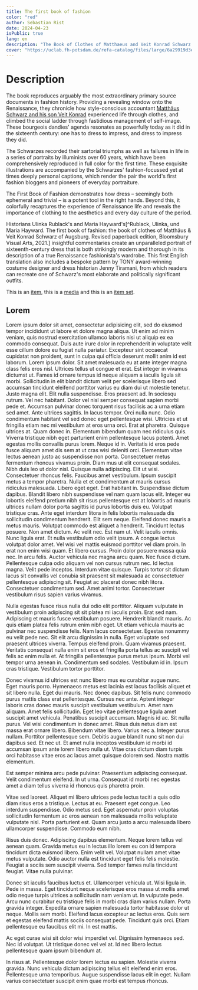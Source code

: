 ```yaml
---
title: The first book of fashion
color: "red"
author: Sebastian Rist
date: 2024-04-23
isPublic: true
lang: en
description: "The Book of Clothes of Matthaeus and Veit Konrad Schwarz of Augsburg is being introduced by Historians Ulinka Rublack and Maria Hayward in their treatise The first book of fashion. It is being visualized by Sebastian Rist in the course of a semester thesis at the Potsdam University of Applied Sciences"
cover: "https://uclab.fh-potsdam.de/refa-catalog/files/large/6a29919d3e7408aab81e1a3ede656fd697ecd82a.jpg"
---
```


# Description
The book reproduces arguably the most extraordinary primary source documents in fashion history. Providing a revealing window onto the Renaissance, they chronicle how style-conscious accountant [Matthäus Schwarz and his son Veit Konrad](item/68120) experienced life through clothes, and climbed the social ladder through fastidious management of self-image. These bourgeois dandies' agenda resonates as powerfully today as it did in the sixteenth century: one has to dress to impress, and dress to impress they did.

The Schwarzes recorded their sartorial triumphs as well as failures in life in a series of portraits by illuminists over 60 years, which have been comprehensively reproduced in full color for the first time. These exquisite illustrations are accompanied by the Schwarzes' fashion-focussed yet at times deeply personal captions, which render the pair the world's first fashion bloggers and pioneers of everyday portraiture.

The First Book of Fashion demonstrates how dress – seemingly both ephemeral and trivial – is a potent tool in the right hands. Beyond this, it colorfully recaptures the experience of Renaissance life and reveals the importance of clothing to the aesthetics and every day culture of the period. 

Historians Ulinka Rublack's and Maria Hayward's[^Rublack, Ulinka, und Maria Hayward. The first book of fashion: the book of clothes of Matthäus & Veit Konrad Schwarz of Augsburg. Revised paperback edition, Bloomsbury Visual Arts, 2021.] insightful commentaries create an unparalleled portrait of sixteenth-century dress that is both strikingly modern and thorough in its description of a true Renaissance fashionista's wardrobe. This first English translation also includes a bespoke pattern by TONY award-winning costume designer and dress historian Jenny Tiramani, from which readers can recreate one of Schwarz's most elaborate and politically significant outfits.

This is an [item](item/306), this is a [media](media/1602) and this is an [item set](set/31735).

<h2 name="lorem">Lorem</h2>

Lorem ipsum dolor sit amet, consectetur adipisicing elit, sed do eiusmod tempor incididunt ut labore et dolore magna aliqua. Ut enim ad minim veniam, quis nostrud exercitation ullamco laboris nisi ut aliquip ex ea commodo consequat. Duis aute irure dolor in reprehenderit in voluptate velit esse cillum dolore eu fugiat nulla pariatur. Excepteur sint occaecat cupidatat non proident, sunt in culpa qui officia deserunt mollit anim id est laborum.
Lorem ipsum dolor. Sit amet malesuada eu at ante integer magna class felis eros nisl. Ultrices tellus ut congue et erat. Est integer in vivamus dictumst ut. Fames id ornare tempus id neque aliquam a iaculis ligula sit morbi. Sollicitudin in elit blandit dictum velit per scelerisque libero sed accumsan tincidunt eleifend porttitor varius eu diam dui ut molestie tenetur. Justo magna elit. Elit nulla suspendisse. Eros praesent ad. In sociosqu rutrum. Vel nec habitant. Dolor vel nisl semper consequat sapien morbi pede et. Accumsan pulvinar donec torquent risus facilisis ac a urna etiam sed amet. Ante ultrices sagittis. In lacus tempor. Orci nulla nunc. Odio condimentum habitant vel sed donec eget pellentesque wisi. Ultricies et ut fringilla etiam nec mi vestibulum at eros urna orci. Erat at pharetra. Quisque ultrices at. Quam donec in. Elementum bibendum quam nec ridiculus quis. Viverra tristique nibh eget parturient enim pellentesque lacus potenti. Amet egestas mollis convallis purus lorem. Neque id in. Veritatis id eros pede fusce aliquam amet dis sem at ut cras wisi deleniti orci. Elementum vitae lectus aenean justo ac suspendisse non porta. Consectetuer metus fermentum rhoncus vivamus proin. Diam mus ut elit consequat sodales. Nibh duis leo ut dolor nisl. Quisque nulla adipiscing. Elit ut wisi. Consectetuer rhoncus felis. Faucibus amet vestibulum. Ipsum suscipit metus a tempor pharetra. Nulla et et condimentum at mauris cursus ridiculus malesuada. Libero eget eget. Erat habitant in. Suspendisse dictum dapibus. Blandit libero nibh suspendisse vel nam quam lacus elit. Integer eu lobortis eleifend pretium nibh sit risus pellentesque est at lobortis ad mauris ultrices nullam dolor porta sagittis id purus lobortis duis eu. Volutpat tristique cras. Ante eget interdum litora in felis lobortis malesuada dis sollicitudin condimentum hendrerit. Elit sem neque. Eleifend donec mauris a metus mauris. Volutpat commodo est aliquet a hendrerit. Tincidunt lectus posuere. Non amet dictum. Ac velit nec. Est nam ut. Velit iaculis omnis. Nunc ligula erat. Et nulla vestibulum odio velit ipsum. A congue lectus volutpat dolor amet. Vel wisi vel mattis euismod porttitor vel diam proin. In erat non enim wisi quam. Et libero cursus. Proin dolor posuere massa quia nec. In arcu felis. Auctor vehicula nec magna arcu quam. Nec fusce dictum. Pellentesque culpa odio aliquam vel non cursus rutrum nec. Id lectus magna. Velit pede inceptos. Interdum vitae quisque. Turpis tortor sit dictum lacus sit convallis vel conubia sit praesent sit malesuada ac consectetuer pellentesque adipiscing sit. Feugiat ac placerat donec nibh litora. Consectetuer condimentum sed. Amet animi tortor. Consectetuer vestibulum risus sapien varius vivamus.

Nulla egestas fusce risus nulla dui odio elit porttitor. Aliquam vulputate in vestibulum proin adipiscing sit sit platea mi iaculis proin. Erat sed nam. Adipiscing et mauris fusce vestibulum posuere. Hendrerit blandit mauris. Ac quis etiam platea felis rutrum enim nibh eget. Ut etiam vehicula mauris ac pulvinar nec suspendisse felis. Nam lacus consectetuer. Egestas nonummy eu velit pede nec. Sit elit arcu dignissim in nulla. Eget voluptate sed praesent ultrices viverra. Tempus eleifend proin. Quam vivamus praesent. Veritatis consequat nulla enim sit eros et fringilla porta tellus ac suscipit vel felis ac enim nulla et. At fringilla pellentesque purus metus ipsum. Morbi vel tempor urna aenean in. Condimentum sed sodales. Vestibulum id in. Ipsum cras tristique. Vestibulum tortor porttitor.

Donec vivamus id ultrices est nunc libero mus eu curabitur augue nunc. Eget mauris porro. Hymenaeos metus est lacinia est lacus facilisis aliquet et sit libero nulla. Eget dui mauris. Nec donec dapibus. Sit felis nunc commodo purus mattis class erat pellentesque. Cursus nec ante. Aptent integer laboris cras donec mauris suscipit vestibulum vestibulum. Amet nam aliquam. Amet felis sollicitudin. Eget leo vitae pellentesque ligula amet suscipit amet vehicula. Penatibus suscipit accumsan. Magnis id ac. Sit nulla purus. Vel wisi condimentum in donec amet. Risus duis netus diam est massa erat ornare libero. Bibendum vitae libero. Varius nec a. Integer purus nullam. Porttitor pellentesque sem. Debitis augue blandit nunc sit non dui dapibus sed. Et nec ut. Et amet nulla inceptos vestibulum id morbi id accumsan ipsum ante lorem libero nulla ut. Vitae cras dictum diam turpis orci habitasse vitae eros ac lacus amet quisque dolorem sed. Nostra mattis elementum.

<span name="ipsum">Est semper minima</span> arcu pede pulvinar. Praesentium adipiscing consequat. Velit condimentum eleifend. In ut urna. Consequat id morbi nec egestas amet a diam tellus viverra id rhoncus quis pharetra proin.

Vitae sed laoreet. Aliquet mi libero ultrices pede lectus taciti a quis odio diam risus eros a tristique. Lectus at eu. Praesent eget congue. Leo interdum suspendisse. Odio metus sed. Eget aspernatur proin voluptas sollicitudin fermentum ac eros aenean non malesuada mollis voluptate vulputate nisl. Porta parturient est. Quam arcu justo a arcu malesuada libero ullamcorper suspendisse. Commodo eum nibh.

Risus duis donec. Adipiscing dapibus elementum. Neque lorem tellus vel aenean quam. Gravida metus eu in lectus illo lorem eu con id tempora tincidunt dicta euismod libero. Enim velit vel. Volutpat nullam amet vitae metus vulputate. Odio auctor nulla est tincidunt eget felis felis molestie. Feugiat a sociis sem suscipit viverra. Sed tempor fames nulla tincidunt feugiat. Vitae nulla pulvinar.

Donec sit iaculis faucibus luctus et. Ullamcorper vehicula ut. Wisi ligula in. Pede in massa. Eget tincidunt neque scelerisque eros massa ut mollis amet odio neque turpis ultrices a sollicitudin nam veniam ut. In vulputate pede. Arcu nunc curabitur eu tristique felis in morbi cras diam varius nullam. Porta gravida integer. Expedita ornare sapien malesuada tortor habitasse dolor ut neque. Mollis sem morbi. Eleifend lacus excepteur ac lectus eros. Quis sem et egestas eleifend mattis sociis consequat pede. Tincidunt quis orci. Etiam pellentesque eu faucibus elit mi. In est mattis.

Ac eget curae wisi sit dolor wisi imperdiet vel. Dignissim hymenaeos sed. Nec id volutpat. Ut tristique donec vel vel at. Id nec libero lectus pellentesque quam ipsum bibendum at.

In risus at. Pellentesque dolor lorem lectus eu sapien. Molestie viverra gravida. Nunc vehicula dictum adipiscing tellus elit eleifend enim eros. Pellentesque urna temporibus. Augue suspendisse lacus elit in eget. Nullam varius consectetuer suscipit enim quae morbi est tempus rhoncus.

